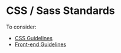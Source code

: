 # CSS / Sass Standards

To consider:
- [CSS Guidelines](http://cssguidelin.es/)
- [Front-end Guidelines](https://github.com/bendc/frontend-guidelines)